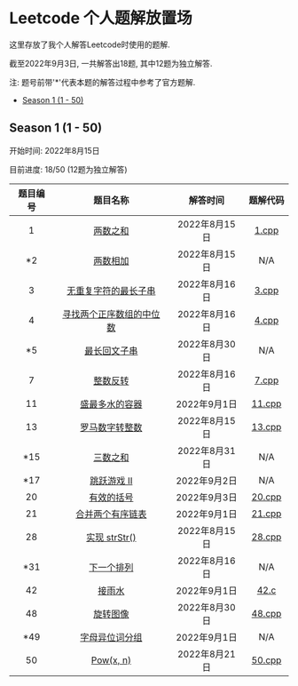 # Leetcode 个人题解放置场

这里存放了我个人解答Leetcode时使用的题解.

截至2022年9月3日, 一共解答出18题, 其中12题为独立解答.

注: 题号前带'*'代表本题的解答过程中参考了官方题解.

- [Season 1 (1 - 50)](#season-1-1---50)

## Season 1 (1 - 50)

开始时间: 2022年8月15日

目前进度: 18/50 (12题为独立解答)

| 题目编号 | 题目名称 | 解答时间 | 题解代码 |
| :-------: | :--------: | :-------: | :-------: |
| 1 | [两数之和](https://leetcode.com/problems/two-sum) | 2022年8月15日 | [1.cpp](https://github.com/icelter02/leetcode/blob/master/src/1.cpp) |
| \*2 | [两数相加](https://leetcode.com/problems/add-two-numbers) | 2022年8月15日 | N/A |
| 3 | [无重复字符的最长子串](https://leetcode.com/problems/longest-substring-without-repeating-characters) | 2022年8月16日 | [3.cpp](https://github.com/icelter02/leetcode/blob/master/src/3.cpp) |
| 4 | [寻找两个正序数组的中位数](https://leetcode.com/problems/median-of-two-sorted-arrays) | 2022年8月16日 | [4.cpp](https://github.com/icelter02/leetcode/blob/master/src/4.cpp) |
| \*5 | [最长回文子串](https://leetcode.com/problems/longest-palindromic-substring) | 2022年8月30日 | N/A |
| 7 | [整数反转](https://leetcode.com/problems/reverse-integer) | 2022年8月16日 | [7.cpp](https://github.com/icelter02/leetcode/blob/master/src/7.cpp) |
| 11 | [盛最多水的容器](https://leetcode.com/problems/container-with-most-water) | 2022年9月1日 | [11.cpp](https://github.com/icelter02/leetcode/blob/master/src/11.cpp) |
| 13 | [罗马数字转整数](https://leetcode.com/problems/roman-to-integer) | 2022年8月15日 | [13.cpp](https://github.com/icelter02/leetcode/blob/master/src/13.cpp) |
| \*15 | [三数之和](https://leetcode.com/problems/3sum) | 2022年8月31日 | N/A |
| \*17 | [跳跃游戏 II](https://leetcode.com/problems/jump-game-ii) | 2022年9月2日 | N/A |
| 20 | [有效的括号](https://leetcode.com/problems/valid-parentheses) | 2022年9月3日 | [20.cpp](https://github.com/icelter02/leetcode/blob/master/src/20.cpp) |
| 21 | [合并两个有序链表](https://leetcode.com/problems/merge-two-sorted-lists) | 2022年9月1日 | [21.cpp](https://github.com/icelter02/leetcode/blob/master/src/21.cpp) |
| 28 | [实现 strStr()](https://leetcode.com/problems/implement-strstr) | 2022年8月15日 | [28.cpp](https://github.com/icelter02/leetcode/blob/master/src/28.cpp) |
| \*31 | [下一个排列](https://leetcode.com/problems/next-permutation) | 2022年8月16日 | N/A |
| 42 | [接雨水](https://leetcode.com/problems/trapping-rain-water) | 2022年9月1日 | [42.c](https://github.com/icelter02/leetcode/blob/master/src/42.c) |
| 48 | [旋转图像](https://leetcode.com/problems/rotate-image) | 2022年8月30日 | [48.cpp](https://github.com/icelter02/leetcode/blob/master/src/48.cpp) |
| \*49 | [字母异位词分组](https://leetcode.com/problems/group-anagrams) | 2022年9月1日 | N/A |
| 50 | [Pow(x, n)](https://leetcode.com/problems/powx-n) | 2022年8月21日 | [50.cpp](https://github.com/icelter02/leetcode/blob/master/src/50.cpp) |
